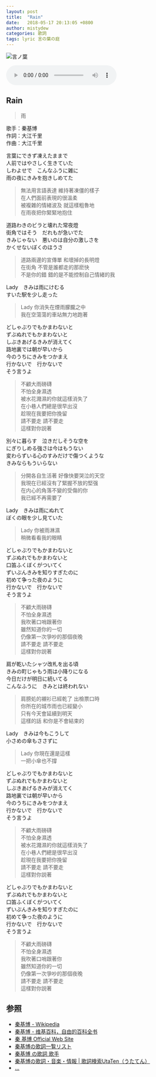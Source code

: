 ```yaml
---
layout: post
title:  "Rain"
date:   2018-05-17 20:13:05 +0800
author: mistydew
categories: 歌詞
tags: lyric 言の葉の庭
---
```

![言ノ葉](https://raw.githubusercontent.com/mistydew/audio/master/cover/%E8%A8%80%E3%83%8E%E8%91%89.jpg)

<audio controls>
  <source src="https://raw.githubusercontent.com/mistydew/audio/master/Rain.mp3" type="audio/mpeg">
您的浏览器不支持 audio 元素。
</audio>

## Rain
> 雨

歌手：秦基博<br>
作詞：大江千里<br>
作曲：大江千里

言葉にできず凍えたままで<br>
人前ではやさしく生きていた<br>
しわよせで　こんなふうに雑に<br>
雨の夜にきみを抱きしめてた

> 無法用言語表達 維持著凍僵的樣子<br>
> 在人們面前表現的很溫柔<br>
> 被複雜的情緒波及 就這樣粗魯地<br>
> 在雨夜把你緊緊地抱住

道路わきのビラと壊れた常夜燈<br>
街角ではそう　だれもが急いでた<br>
きみじゃない　悪いのは自分の激しさを<br>
かくせないぼくのほうさ

> 道路兩邊的宣傳單 和壞掉的長明燈<br>
> 在街角 不管是誰都走的那麽快<br>
> 不是你的錯 錯的是不能控制自己情緒的我

Lady　きみは雨にけむる<br>
すいた駅を少し走った

> Lady 你消失在煙雨朦朧之中<br>
> 我在空蕩蕩的車站無力地跑著

どしゃぶりでもかまわないと<br>
ずぶぬれでもかまわないと<br>
しぶきあげるきみが消えてく<br>
路地裏では朝が早いから<br>
今のうちにきみをつかまえ<br>
行かないで　行かないで<br>
そう言うよ

> 不顧大雨磅礴<br>
> 不怕全身濕透<br>
> 被水花濺濕的你就這樣消失了<br>
> 在小巷人們總是很早出沒<br>
> 趁現在我要把你挽留<br>
> 請不要走 請不要走<br>
> 這樣對你説著

別々に暮らす　泣きだしそうな空を<br>
にぎりしめる強さは今はもうない<br>
変わらずいる心のすみだけで傷つくような<br>
きみならもういらない

> 分開各自生活著 好像快要哭泣的天空<br>
> 我現在已經沒有了緊握不放的堅强<br>
> 在内心的角落不變的受傷的你<br>
> 我已經不再需要了

Lady　きみは雨にぬれて<br>
ぼくの眼を少し見ていた

> Lady 你被雨淋濕<br>
> 稍微看看我的眼睛

どしゃぶりでもかまわないと<br>
ずぶぬれでもかまわないと<br>
口笛ふくぼくがついてく<br>
ずいぶんきみを知りすぎたのに<br>
初めて争った夜のように<br>
行かないで　行かないで<br>
そう言うよ

> 不顧大雨磅礴<br>
> 不怕全身濕透<br>
> 我吹著口哨跟著你<br>
> 雖然知道你的一切<br>
> 仍像第一次爭吵的那個夜晚<br>
> 請不要走 請不要走<br>
> 這樣對你説著

肩が乾いたシャツ改札を出る頃<br>
きみの町じゃもう雨は小降りになる<br>
今日だけが明日に続いてる<br>
こんなふうに　きみとは終われない

> 肩膀処的襯衫已經乾了 出檢票口時<br>
> 你所在的城市雨也已經變小<br>
> 只有今天會延續到明天<br>
> 這樣的話 和你是不會結束的

Lady　きみは今もこうして<br>
小さめの傘もささずに

> Lady 你現在還是這樣<br>
> 一把小傘也不撐

どしゃぶりでもかまわないと<br>
ずぶぬれでもかまわないと<br>
しぶきあげるきみが消えてく<br>
路地裏では朝が早いから<br>
今のうちにきみをつかまえ<br>
行かないで　行かないで<br>
そう言うよ

> 不顧大雨磅礴<br>
> 不怕全身濕透<br>
> 被水花濺濕的你就這樣消失了<br>
> 在小巷人們總是很早出沒<br>
> 趁現在我要把你挽留<br>
> 請不要走 請不要走<br>
> 這樣對你説著

どしゃぶりでもかまわないと<br>
ずぶぬれでもかまわないと<br>
口笛ふくぼくがついてく<br>
ずいぶんきみを知りすぎたのに<br>
初めて争った夜のように<br>
行かないで　行かないで<br>
そう言うよ

> 不顧大雨磅礴<br>
> 不怕全身濕透<br>
> 我吹著口哨跟著你<br>
> 雖然知道你的一切<br>
> 仍像第一次爭吵的那個夜晚<br>
> 請不要走 請不要走<br>
> 這樣對你説著

## 参照
* [秦基博 - Wikipedia](https://ja.wikipedia.org/wiki/秦基博)
* [秦基博 - 维基百科，自由的百科全书](https://zh.wikipedia.org/wiki/秦基博)
* [秦 基博 Official Web Site](http://www.office-augusta.com/hata)
* [秦基博の歌詞一覧リスト](https://www.uta-net.com/artist/6829)
* [秦基博 の歌詞 歌手](http://www.kasi-time.com/subcat-uta-4208-1.html)
* [秦基博の歌詞・音楽・情報 \| 歌詞検索UtaTen（うたてん）](https://utaten.com/artist/秦基博)
* [...](https://github.com/mistydew)
